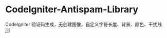 CodeIgniter-Antispam-Library
============================

CodeIgniter 验证码生成，无创建图像，自定义字符长度、背景、颜色、干扰线
jjjj
